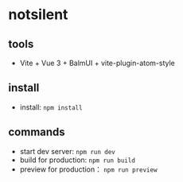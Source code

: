 # notsilent

## tools

- Vite + Vue 3 + BalmUI + vite-plugin-atom-style

## install

- install: `npm install`

## commands
- start dev server: `npm run dev`
- build for production: `npm run build`
- preview for production： `npm run preview`
